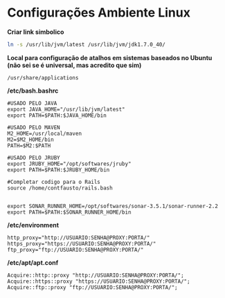 # Configurações Ambiente Linux

**Criar link simbolico**
```sh
ln -s /usr/lib/jvm/latest /usr/lib/jvm/jdk1.7.0_40/
```

**Local para configuração de atalhos em sistemas baseados no Ubuntu (não sei se é universal, mas acredito que sim)**
```
/usr/share/applications
```

**/etc/bash.bashrc**
```
#USADO PELO JAVA
export JAVA_HOME="/usr/lib/jvm/latest"
export PATH=$PATH:$JAVA_HOME/bin

#USADO PELO MAVEN
M2_HOME=/usr/local/maven
M2=$M2_HOME/bin
PATH=$M2:$PATH

#USADO PELO JRUBY
export JRUBY_HOME="/opt/softwares/jruby"
export PATH=$PATH:$JRUBY_HOME/bin

#Completar codigo para o Rails
source /home/contfausto/rails.bash


export SONAR_RUNNER_HOME=/opt/softwares/sonar-3.5.1/sonar-runner-2.2
export PATH=$PATH:$SONAR_RUNNER_HOME/bin
```

**/etc/environment**
```
http_proxy="http://USUARIO:SENHA@PROXY:PORTA/"
https_proxy="https://USUARIO:SENHA@PROXY:PORTA/"
ftp_proxy="ftp://USUARIO:SENHA@PROXY:PORTA/"
```

**/etc/apt/apt.conf**
```
Acquire::http::proxy "http://USUARIO:SENHA@PROXY:PORTA/";
Acquire::https::proxy "https://USUARIO:SENHA@PROXY:PORTA/";
Acquire::ftp::proxy "ftp://USUARIO:SENHA@PROXY:PORTA/";
```
